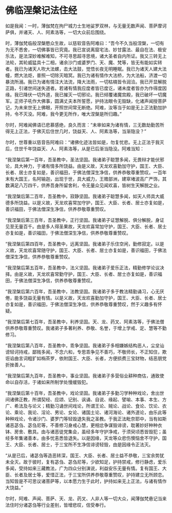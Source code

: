 # 佛临涅槃记法住经

如是我闻：一时，薄伽梵在拘尸城力士生地娑罗双林，与无量无数声闻、菩萨摩诃萨俱，并诸天、人、阿素洛等，一切大众前后围绕。

时，薄伽梵临般涅槃愍众生故，以慈软音告阿难曰：“吾今不久当般涅槃，一切有为无不悉舍，一切佛事皆已究竟。我已宣说离窟宅法、妙甘露法、最自在法、极安乐法，是法深妙难解难知，不可寻思超寻思境，诸大圣者自内所证。我又三转无上法轮，其轮威猛具十二相，诸余沙门或婆罗门、天、魔、梵等，皆无有能如实转者。我已为诸天人吹大法螺，击大法鼓，觉悟长夜无明睡眠。我已为诸天人建大法幢，燃大法炬，普照一切除灭暗冥。我已为诸有情作大法桥，为大法船，济渡一切暴流所溺。我已为诸有情注大法流，降大法雨，一切枯槁皆令润洽。我已开显解脱正路，引诸世间迷失道者。若诸有情我应度者皆已度讫，诸未度者皆亦为作得度因缘。我已降伏一切外道，我已摧灭一切邪论。我已倾覆诸魔宫殿，我已破坏一切魔军。正师子吼作大佛事，圆满丈夫本所誓愿，护持法眼令无毁缺，化诸声闻授菩萨记，为未来世无上佛眼，开照世间常无断绝。阿难，汝等当于如是无上正法勤加护持，令不灭没。阿难，我今更无所作，唯大涅槃是所归趣。”

尔时，阿难闻佛语已悲慕感绝，良久而言：“未审如来为诸有情，三无数劫勤苦所得无上正法，于佛灭后住世几时，饶益天、人、阿素洛等，当渐隐没？”

尔时，世尊重以慈音告阿难曰：“诸佛化迹法皆如是，勿复忧悲。无上正法于我灭后，住世千年饶益天、人、阿素洛等，从是已后渐当隐没。阿难当知：

“我涅槃后第一百年，吾圣教中，圣法坚固。我诸弟子聪慧多闻，无畏辩才能伏邪论，具大神力，于诸有情多所饶益。由是义故，天龙欢喜勤加守护，国王、大臣、长者、居士亦复如是，善识福田，于佛法僧深生净信，供养恭敬尊重赞叹。一百年末有大国王，名阿输迦，出现于世，具大威力，王赡部洲，建窣堵波高广严饰，其数满足八万四千，供养吾身所留舍利，令无量众见闻欢喜，皆树生天解脱之业。

“我涅槃后第二百年，吾圣教中，寂静坚固。我诸弟子聪慧多闻，如天人师具大威德多所饶益。以是义故，天龙欢喜常加守护，国王、大臣、长者、居士亦复如是，善识福田，于佛法僧深生净信，供养恭敬尊重赞叹。

“我涅槃后第三百年，吾圣教中，正行坚固。我诸弟子证慧解脱、俱分解脱，身证见至无量百千。由是多人得圣果故，天龙欢喜常加守护，国王、大臣、长者、居士亦复如是，善识福田，于佛法僧深生净信，供养恭敬尊重赞叹。

“我涅槃后第四百年，吾圣教中，远离坚固。我诸弟子乐住空闲，勤修寂定。以是义故，天龙欢喜常随守护，国王、大臣、长者、居士亦复如是，善识福田，于佛法僧深生净信，供养恭敬尊重赞叹。

“我涅槃后第五百年，吾圣教中，法义坚固。我诸弟子爱乐正法，精勤修学论议决择。由是义故，天龙欢喜常勤守护，国王、大臣、长者、居士亦复如是，善识福田，于佛法僧深生净信，供养恭敬尊重赞叹。

“我涅槃后第六百年，吾圣教中，法教坚固。我诸弟子多于教法精勤诵习，心无厌倦，能多饶益无量有情。以是义故，天龙欢喜勤加守护，国王、大臣、长者、居士亦复如是，善识福田，于佛法僧深生净信，供养恭敬尊重赞叹，然于义趣多有怀疑。

“我涅槃后第七百年，吾圣教中，利养坚固。天、龙、药叉、阿素洛等，于佛法僧供养恭敬尊重赞叹。我诸弟子多著利养、恭敬、名誉，于增上学戒、定、慧等不勤修习。

“我涅槃后第八百年，吾圣教中，乖争坚固。我诸弟子多相嫌嫉结构恶人，尘坌讪谤轻诃持戒，鄙贱多闻，不念六和，专思乖争见不善巧，不敬师长，不正知住，欺诳谄曲言词粗犷如栴茶罗，依附国王、大臣、长者，方便损费三宝财物，结恶朋党折挫善人。

“我涅槃后第九百年，吾圣教中，事业坚固。我诸弟子多营俗业耕种商估，通致使命以自存活，于诸如来所制学处慢缓毁犯。

“我涅槃后第十百年，吾圣教中，戏论坚固。我诸弟子多勤习学种种戏论，舍出世间诸佛正教，所谓契经、应颂、记别、讽诵、自说、缘起、譬喻、本事、本生、方广、希法及与论义；精勤习诵世间戏论，所谓王论、贼论、战论、食论、饮论、衣论、乘论、我论、淫论、男论、女论、诸国土论、诸河海论、诸外道论，由乐此等种种戏论，令诸沙门、婆罗门等轻毁退失我之圣教。于我正法毗奈耶中，当有如斯诸恶苾刍、苾刍尼等，不善修习身戒心慧，更相忿争谋毁诽谤，耽著妙好种种衣钵、房舍、敷具。由与诸恶徒党集会，虽经多年守护净戒，于须臾顷悉皆毁犯；虽经多年集诸善本，由多忧恚悉皆退失。以是因缘，天龙等众悲伤懊恼舍不守护，国王、大臣、长者、居士，于三宝所不生净信诽谤轻毁，由是因缘令正法灭。

“从是已后，诸苾刍等造恶转深，国王、大臣、长者、居士益不恭敬，三宝余势犹未全灭。故于彼时，复有苾刍、苾刍尼等，少欲知足，护持禁戒，修行静虑，爱乐多闻，受持如来三藏教法，广为四众分别演说，利益安乐无量有情。复有国王、大臣、长者及居士等，爱惜正法，于三宝所供养恭敬尊重赞叹，护持建立无所顾恋。当知皆是不可思议诸菩萨等，以本愿力生于此时，护持如来无上正法，与诸有情作大饶益。”

尔时，阿难、声闻、菩萨、天、龙、药叉、人非人等一切大众，闻薄伽梵悬记当来法住时分诸苾刍等行业差别，皆增悲叹，信受奉行。